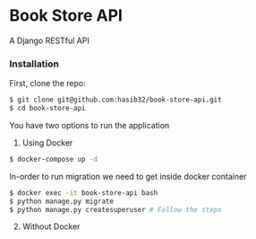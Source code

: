 # Book Store API
A Django RESTful API
### Installation
First, clone the repo:
```bash
$ git clone git@github.com:hasib32/book-store-api.git
$ cd book-store-api
```
You have two options to run the application
1. Using Docker
```bash
$ docker-compose up -d
```
In-order to run migration we need to get inside docker container
```bash
$ docker exec -it book-store-api bash
$ python manage.py migrate
$ python manage.py createsuperuser # Follow the steps
```
2. Without Docker